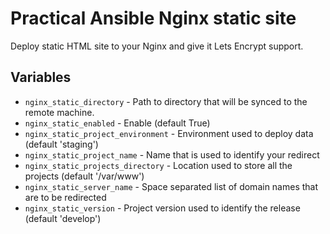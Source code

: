 # Practical Ansible Nginx static site

Deploy static HTML site to your Nginx and give it Lets Encrypt support.


## Variables

* `nginx_static_directory` - Path to directory that will be synced to the remote machine.
* `nginx_static_enabled` - Enable (default True)
* `nginx_static_project_environment` - Environment used to deploy data (default 'staging')
* `nginx_static_project_name` - Name that is used to identify your redirect
* `nginx_static_projects_directory` - Location used to store all the projects (default '/var/www')
* `nginx_static_server_name` - Space separated list of domain names that are to be redirected
* `nginx_static_version` - Project version used to identify the release (default 'develop')
